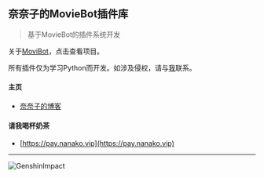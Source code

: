 ## 奈奈子的MovieBot插件库

> 基于MovieBot的插件系统开发

关于[MoviBot](https://github.com/pofey/movie_robot)，点击查看项目。

所有插件仅为学习Python而开发。如涉及侵权，请与[我](https://github.com/htnanako)联系。

#### 主页

- [奈奈子的博客](https://blog.nanako.vip)

#### 请我喝杯奶茶

- [https://pay.nanako.vip](https://pay.nanako.vip)

---

![GenshinImpact](https://raw.githubusercontent.com/htnanako/htnanako/main/img/hutao.png)
